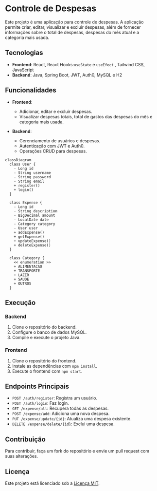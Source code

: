 # Controle de Despesas
Este projeto é uma aplicação para controle de despesas. A aplicação permite criar, editar, visualizar e excluir despesas, além de fornecer informações sobre o total de despesas, despesas do mês atual e a categoria mais usada.

## Tecnologias

- **Frontend**: React, React Hooks:`useState` e `useEfect` , Tailwind CSS, JavaScript
- **Backend**: Java, Spring Boot, JWT, Auth0, MySQL e H2

## Funcionalidades

- **Frontend**:
  - Adicionar, editar e excluir despesas.
  - Visualizar despesas totais, total de gastos das despesas do mês e categoria mais usada.

- **Backend**:
  - Gerenciamento de usuários e despesas.
  - Autenticação com JWT e Auth0.
  - Operações CRUD para despesas.
  
```mermaid
classDiagram
  class User {
    - Long id
    - String username
    - String password
    - String email
    + register()
    + login()
  }

  class Expense {
    - Long id
    - String description
    - BigDecimal amount
    - LocalDate date
    - Category category
    - User user
    + addExpense()
    + getExpense()
    + updateExpense()
    + deleteExpense()
  }

  class Category {
    << enumeration >>
    + ALIMENTACAO
    + TRANSPORTE
    + LAZER
    + SAUDE
    + OUTROS
  } 
```
## Execução

### Backend

1. Clone o repositório do backend.
2. Configure o banco de dados MySQL.
3. Compile e execute o projeto Java.

### Frontend

1. Clone o repositório do frontend.
2. Instale as dependências com `npm install`.
3. Execute o frontend com `npm start`.

## Endpoints Principais

- `POST /auth/register`: Registra um usuário.
- `POST /auth/login`: Faz login.
- `GET /expense/all`: Recupera todas as despesas.
- `POST /expense/add`: Adiciona uma nova despesa.
- `PUT /expense/update/{id}`: Atualiza uma despesa existente.
- `DELETE /expense/delete/{id}`: Exclui uma despesa.

## Contribuição

Para contribuir, faça um fork do repositório e envie um pull request com suas alterações.

## Licença

Este projeto está licenciado sob a [Licença MIT](LICENSE).
